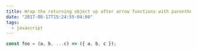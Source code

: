 ```yaml
---
title: Wrap the returning object up after arrow functions with parenthesis
date: "2017-08-17T15:24:55-04:00"
tags:
  - javascript
---
```


```js
const foo = (a, b, ...c) => ({ a, b, c });
```
